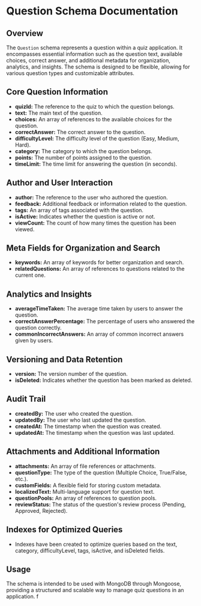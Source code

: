 # Question Schema Documentation

## Overview

The `Question` schema represents a question within a quiz application. It encompasses essential information such as the question text, available choices, correct answer, and additional metadata for organization, analytics, and insights. The schema is designed to be flexible, allowing for various question types and customizable attributes.

## Core Question Information

- **quizId:** The reference to the quiz to which the question belongs.
- **text:** The main text of the question.
- **choices:** An array of references to the available choices for the question.
- **correctAnswer:** The correct answer to the question.
- **difficultyLevel:** The difficulty level of the question (Easy, Medium, Hard).
- **category:** The category to which the question belongs.
- **points:** The number of points assigned to the question.
- **timeLimit:** The time limit for answering the question (in seconds).

## Author and User Interaction

- **author:** The reference to the user who authored the question.
- **feedback:** Additional feedback or information related to the question.
- **tags:** An array of tags associated with the question.
- **isActive:** Indicates whether the question is active or not.
- **viewCount:** The count of how many times the question has been viewed.

## Meta Fields for Organization and Search

- **keywords:** An array of keywords for better organization and search.
- **relatedQuestions:** An array of references to questions related to the current one.

## Analytics and Insights

- **averageTimeTaken:** The average time taken by users to answer the question.
- **correctAnswerPercentage:** The percentage of users who answered the question correctly.
- **commonIncorrectAnswers:** An array of common incorrect answers given by users.

## Versioning and Data Retention

- **version:** The version number of the question.
- **isDeleted:** Indicates whether the question has been marked as deleted.

## Audit Trail

- **createdBy:** The user who created the question.
- **updatedBy:** The user who last updated the question.
- **createdAt:** The timestamp when the question was created.
- **updatedAt:** The timestamp when the question was last updated.

## Attachments and Additional Information

- **attachments:** An array of file references or attachments.
- **questionType:** The type of the question (Multiple Choice, True/False, etc.).
- **customFields:** A flexible field for storing custom metadata.
- **localizedText:** Multi-language support for question text.
- **questionPools:** An array of references to question pools.
- **reviewStatus:** The status of the question's review process (Pending, Approved, Rejected).

## Indexes for Optimized Queries

- Indexes have been created to optimize queries based on the text, category, difficultyLevel, tags, isActive, and isDeleted fields.

## Usage

The schema is intended to be used with MongoDB through Mongoose, providing a structured and scalable way to manage quiz questions in an application.
f
